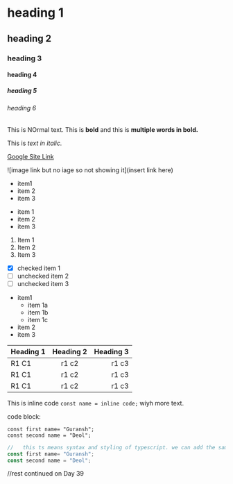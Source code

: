 # heading 1
## heading 2
### heading 3
#### heading 4
##### heading 5
###### heading 6
This is NOrmal text.
This is **bold** and this is **multiple words in bold.**

This is *text in italic.*

[Google Site Link](www.google.com)

![image link but no iage so not showing it](insert link here)

- item1
- item 2
- item 3

* item 1
* item 2
* item 3

1. Item 1
1. Item 2
1. Item 3

- [x] checked item 1
- [ ] unchecked item 2
- [ ] unchecked item 3

- item1
  - item 1a
  - item 1b
  - item 1c
- item 2
- item 3

| Heading 1 | Heading 2 | Heading 3 |
| :-- | :--: | --: |
| R1 C1 | r1 c2| r1 c3 |
| R1 C1 | r1 c2| r1 c3 |
| R1 C1 | r1 c2| r1 c3 |

This is inline code `const name = inline code;` wiyh more text.

code block:
 ```
 const first name= "Guransh";
 const second name = "Deol";

 ```

  ```ts 
//   this ts means syntax and styling of typescript. we can add the samefor python java and other coding languages aswell.
 const first name= "Guransh";
 const second name = "Deol";

 ```
 //rest continued on Day 39
